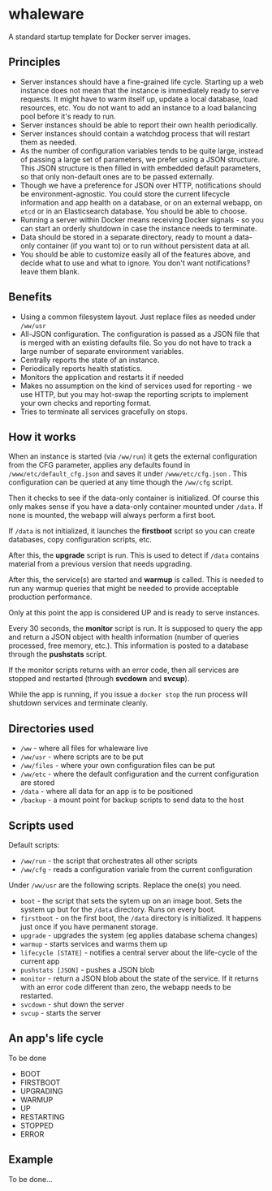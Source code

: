 whaleware
=========

A standard startup template for Docker server images.

Principles
----------

- Server instances should have a fine-grained life cycle. Starting up a web instance does not
  mean that the instance is immediately ready to serve requests. It might have to warm itself
  up, update a local database, load resources, etc. You do not want to add an instance to a 
  load balancing pool before it's ready to run.
- Server instances should be able to report their own health periodically.
- Server instances should contain a watchdog process that will restart them as needed.
- As the number of configuration variables tends to be quite large, instead of passing 
  a large set of parameters, we prefer using a JSON structure. This JSON structure is then 
  filled in with embedded default parameters, so that only non-default ones are to
  be passed externally.
- Though we have a preference for JSON over HTTP, notifications should be environment-agnostic.
  You could store the current lifecycle information and app health on a database, or on
  an external webapp, on `etcd` or in an Elasticsearch database. You should be able to choose.
- Running a server within Docker means receiving Docker signals - so you can start an orderly
  shutdown in case the instance needs to terminate.
- Data should be stored in a separate directory, ready to mount a data-only container (if you want to)
  or to run without persistent data at all.
- You should be able to customize easily all of the features above, and decide what to use and 
  what to ignore. You don't want notifications? leave them blank.


Benefits
--------

- Using a common filesystem layout. Just replace files as needed under `/ww/usr`
- All-JSON configuration. The configuration is passed as a JSON file that is merged with an existing defaults file. 
  So you do not have to track a large number of separate environment variables. 
- Centrally reports the state of an instance. 
- Periodically reports health statistics.
- Monitors the application and restarts it if needed
- Makes no assumption on the kind of services used for reporting - we use HTTP, but you may hot-swap the reporting
  scripts to implement your own checks and reporting format.
- Tries to terminate all services gracefully on stops.


How it works
------------

When an instance is started (via `/ww/run`) it gets the external configuration from the CFG 
parameter, applies any defaults found in `/www/etc/default_cfg.json` and saves it under
`/www/etc/cfg.json` . This configuration can be queried at any time though the `/ww/cfg` script.

Then it checks to see if the data-only container is initialized. Of course this only makes sense
if you have a data-only container mounted under `/data`. If none is mounted, the webapp will
always perform a first boot.

If `/data` is not initialized, it launches the **firstboot** script so you can create databases, copy
configuration scripts, etc.

After this, the **upgrade** script is run. This is used to detect if `/data` contains material from
a previous version that needs upgrading.

After this, the service(s) are started and **warmup** is called. This is needed to 
run any warmup queries that might be needed to provide acceptable production performance.

Only at this point the app is considered UP and is ready to serve instances.

Every 30 seconds, the **monitor** script is run. It is supposed to query the app and return a JSON
object with health information (number of queries processed, free memory, etc.). This information is
posted to a database through the **pushstats** script.

If the monitor scripts returns with an error code, then all services are stopped and restarted 
(through **svcdown** and **svcup**).

While the app is running, if you issue a `docker stop` the run process will shutdown services and 
terminate cleanly.


Directories used
----------------

- `/ww` - where all files for whaleware live
- `/ww/usr` - where scripts are to be put
- `/ww/files` - where your own configuration files can be put
- `/ww/etc` - where the default configuration and the current configuration are stored
- `/data` - where all data for an app is to be positioned
- `/backup` - a mount point for backup scripts to send data to the host


Scripts used
------------

Default scripts:

- `/ww/run` - the script that orchestrates all other scripts
- `/ww/cfg` - reads a configuration variale from the current configuration

Under `/ww/usr` are the following scripts. Replace the one(s) you need.

- `boot` - the script that sets the sytem up on an image boot. Sets the system up but for the `/data` directory. Runs on every boot.
- `firstboot` - on the first boot, the `/data` directory is initialized. It happens just once if you have permanent storage.
- `upgrade` - upgrades the system (eg applies database schema changes)
- `warmup` - starts services and warms them up
- `lifecycle [STATE]` - notifies a central server about the life-cycle of the current app
- `pushstats [JSON]` - pushes a JSON blob
- `monitor` - return a JSON blob about  the state of the service. If it returns with an error code different than zero,
  the webapp needs to be restarted.
- `svcdown` - shut down the server
- `svcup` - starts the server




An app's life cycle
-------------------

To be done

- BOOT
- FIRSTBOOT
- UPGRADING
- WARMUP
- UP
- RESTARTING
- STOPPED
- ERROR


Example
-------

To be done...






